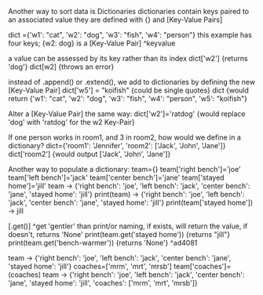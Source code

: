 Another way to sort data is Dictionaries
	dictionaries contain keys paired to an associated value
	they are defined with {} and [Key-Value Pairs]

dict ={'w1': "cat", 'w2': "dog", 'w3': "fish", 'w4': "person"}
	this example has four keys; {w2: dog} is a [Key-Value Pair] ^keyvalue

a value can be assessed by its key rather than its index
dict['w2'] {returns 'dog'}
	dict[w2] {throws an error}

instead of .append() or .extend(), we add to dictionaries by defining the new [Key-Value Pair]
dict['w5'] = "koifish" {could be single quotes}
dict {would return {'w1': "cat", 'w2': "dog", 'w3': "fish", 'w4': "person", 'w5': "koifish"}

Alter a [Key-Value Pair] the same way:
dict['w2']='ratdog' {would replace 'dog' with 'ratdog' for the w2 Key-Pair}

If one person works in room1, and 3 in room2, how would we define in a dictionary?
dict={'room1': 'Jennifer', 'room2': ['Jack', 'John', 'Jane']}
dict['room2'] {would output ['Jack', 'John', 'Jane']}

Another way to populate a dictionary:
team={}
team['right bench']='joe'
team['left bench']='jack'
team['center bench']='jane'
team['stayed home']='jill'
team
-> {'right bench': 'joe', 'left bench': 'jack', 'center bench': 'jane', 'stayed home': 'jill'}
print(team)
-> {'right bench': 'joe', 'left bench': 'jack', 'center bench': 'jane', 'stayed home': 'jill'}
print(team['stayed home'])
-> jill

[.get()] ^get
'gentler' than print/or naming, if exists, will return the value, if doesn't, returns 'None'
print(team.get('stayed home')) {returns "jill"}
print(team.get('bench-warmer')) {returns 'None'} ^ad4081

team
-> {'right bench': 'joe', 'left bench': 'jack', 'center bench': 'jane', 'stayed home': 'jill'}
coaches=['mrm', 'mrt', 'mrsb']
team['coaches']=(coaches)
team
-> {'right bench': 'joe', 'left bench': 'jack', 'center bench': 'jane', 'stayed home': 'jill', 'coaches': ['mrm', 'mrt', 'mrsb']}